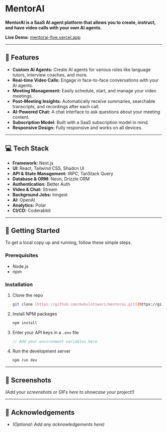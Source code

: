 # MentorAI

**MentorAI is a SaaS AI agent platform that allows you to create, instruct, and have video calls with your own AI agents.**

**Live Demo:** [mentorai-five.vercel.app](https://mentorai-five.vercel.app/)

---

## 🌟 Features

* **Custom AI Agents:** Create AI agents for various roles like language tutors, interview coaches, and more.
* **Real-time Video Calls:** Engage in face-to-face conversations with your AI agents.
* **Meeting Management:** Easily schedule, start, and manage your video meetings.
* **Post-Meeting Insights:** Automatically receive summaries, searchable transcripts, and recordings after each call.
* **AI-Powered Chat:** A chat interface to ask questions about your meeting content.
* **Subscription Model:** Built with a SaaS subscription model in mind.
* **Responsive Design:** Fully responsive and works on all devices.

---

## 💻 Tech Stack

* **Framework:** Next.js
* **UI:** React, Tailwind CSS, Shadcn UI
* **API & State Management:** tRPC, TanStack Query
* **Database & ORM:** Neon, Drizzle ORM
* **Authentication:** Better Auth
* **Video & Chat:** Stream
* **Background Jobs:** Inngest
* **AI:** OpenAI
* **Analytics:** Polar
* **CI/CD:** Coderabbit

---

## 🚀 Getting Started

To get a local copy up and running, follow these simple steps.

### Prerequisites

* Node.js
* npm

### Installation

1.  Clone the repo
    ```sh
    git clone [https://github.com/mukulntiwari/mentorai.git](https://github.com/mukulntiwari/mentorai.git)
    ```
2.  Install NPM packages
    ```sh
    npm install
    ```
3.  Enter your API keys in a `.env` file
    ```js
    // Add your environment variables here
    ```
4.  Run the development server
    ```sh
    npm run dev
    ```

---

## 📸 Screenshots

*(Add your screenshots or GIFs here to showcase your project!)*

---

## 🙏 Acknowledgements

* *(Optional: Add any acknowledgements here)*
